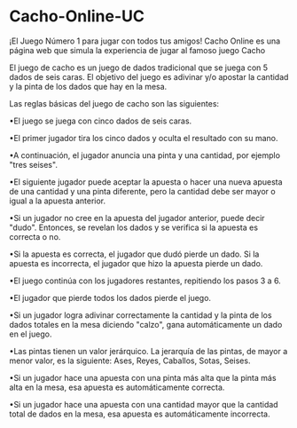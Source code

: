 # Cacho-Online-UC
¡El Juego Número 1 para jugar con todos tus amigos! Cacho Online es una página web que simula la experiencia de jugar al famoso juego Cacho

El juego de cacho es un juego de dados tradicional que se juega con 5 dados de seis caras. El objetivo del juego es adivinar y/o apostar la cantidad y la pinta de los dados que hay en la mesa.

Las reglas básicas del juego de cacho son las siguientes:

•El juego se juega con cinco dados de seis caras.

•El primer jugador tira los cinco dados y oculta el resultado con su mano.

•A continuación, el jugador anuncia una pinta y una cantidad, por ejemplo "tres seises".

•El siguiente jugador puede aceptar la apuesta o hacer una nueva apuesta de una cantidad y una pinta diferente, pero la cantidad debe ser mayor o igual a la apuesta anterior.

•Si un jugador no cree en la apuesta del jugador anterior, puede decir "dudo". Entonces, se revelan los dados y se verifica si la apuesta es correcta o no.

•Si la apuesta es correcta, el jugador que dudó pierde un dado. Si la apuesta es incorrecta, el jugador que hizo la apuesta pierde un dado.

•El juego continúa con los jugadores restantes, repitiendo los pasos 3 a 6.

•El jugador que pierde todos los dados pierde el juego.

•Si un jugador logra adivinar correctamente la cantidad y la pinta de los dados totales en la mesa diciendo "calzo", gana automáticamente un dado en el juego.

•Las pintas tienen un valor jerárquico. La jerarquía de las pintas, de mayor a menor valor, es la siguiente: Ases, Reyes, Caballos, Sotas, Seises.

•Si un jugador hace una apuesta con una pinta más alta que la pinta más alta en la mesa, esa apuesta es automáticamente correcta.

•Si un jugador hace una apuesta con una cantidad mayor que la cantidad total de dados en la mesa, esa apuesta es automáticamente incorrecta.
